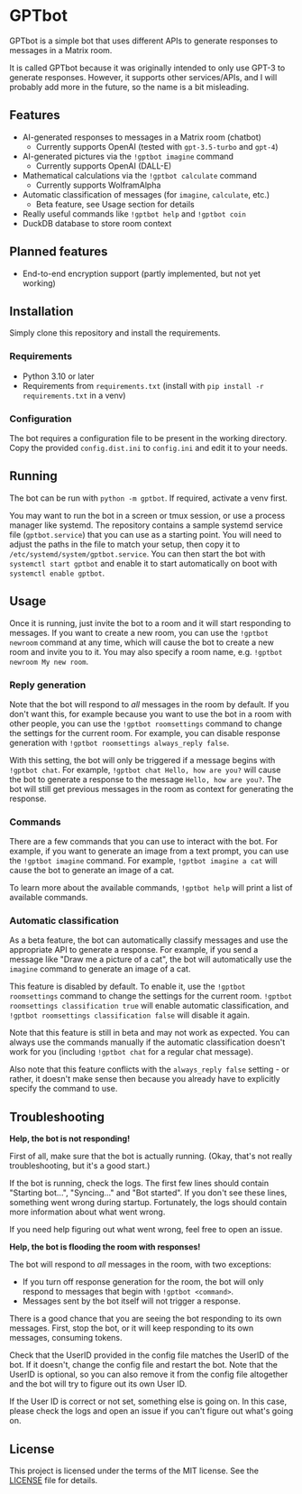 # GPTbot

GPTbot is a simple bot that uses different APIs to generate responses to 
messages in a Matrix room.

It is called GPTbot because it was originally intended to only use GPT-3 to
generate responses. However, it supports other services/APIs, and I will 
probably add more in the future, so the name is a bit misleading.

## Features

- AI-generated responses to messages in a Matrix room (chatbot)
  - Currently supports OpenAI (tested with `gpt-3.5-turbo` and `gpt-4`)
- AI-generated pictures via the `!gptbot imagine` command
  - Currently supports OpenAI (DALL-E)
- Mathematical calculations via the `!gptbot calculate` command
  - Currently supports WolframAlpha
- Automatic classification of messages (for `imagine`, `calculate`, etc.)
  - Beta feature, see Usage section for details
- Really useful commands like `!gptbot help` and `!gptbot coin`
- DuckDB database to store room context

## Planned features

- End-to-end encryption support (partly implemented, but not yet working)

## Installation

Simply clone this repository and install the requirements.

### Requirements

- Python 3.10 or later
- Requirements from `requirements.txt` (install with `pip install -r requirements.txt` in a venv)

### Configuration

The bot requires a configuration file to be present in the working directory.
Copy the provided `config.dist.ini` to `config.ini` and edit it to your needs.

## Running

The bot can be run with `python -m gptbot`. If required, activate a venv first.

You may want to run the bot in a screen or tmux session, or use a process
manager like systemd. The repository contains a sample systemd service file
(`gptbot.service`) that you can use as a starting point. You will need to
adjust the paths in the file to match your setup, then copy it to
`/etc/systemd/system/gptbot.service`. You can then start the bot with
`systemctl start gptbot` and enable it to start automatically on boot with
`systemctl enable gptbot`.

## Usage

Once it is running, just invite the bot to a room and it will start responding
to messages. If you want to create a new room, you can use the `!gptbot newroom`
command at any time, which will cause the bot to create a new room and invite
you to it. You may also specify a room name, e.g. `!gptbot newroom My new room`.

### Reply generation

Note that the bot will respond to _all_ messages in the room by default. If you
don't want this, for example because you want to use the bot in a room with
other people, you can use the `!gptbot roomsettings` command to change the
settings for the current room. For example, you can disable response generation
with `!gptbot roomsettings always_reply false`.

With this setting, the bot will only be triggered if a message begins with
`!gptbot chat`. For example, `!gptbot chat Hello, how are you?` will cause the
bot to generate a response to the message `Hello, how are you?`. The bot will
still get previous messages in the room as context for generating the response.

### Commands

There are a few commands that you can use to interact with the bot. For example,
if you want to generate an image from a text prompt, you can use the
`!gptbot imagine` command. For example, `!gptbot imagine a cat` will cause the
bot to generate an image of a cat.

To learn more about the available commands, `!gptbot help` will print a list of
available commands.

### Automatic classification

As a beta feature, the bot can automatically classify messages and use the
appropriate API to generate a response. For example, if you send a message
like "Draw me a picture of a cat", the bot will automatically use the
`imagine` command to generate an image of a cat.

This feature is disabled by default. To enable it, use the `!gptbot roomsettings`
command to change the settings for the current room. `!gptbot roomsettings classification true`
will enable automatic classification, and `!gptbot roomsettings classification false`
will disable it again.

Note that this feature is still in beta and may not work as expected. You can
always use the commands manually if the automatic classification doesn't work
for you (including `!gptbot chat` for a regular chat message).

Also note that this feature conflicts with the `always_reply false` setting -
or rather, it doesn't make sense then because you already have to explicitly
specify the command to use.

## Troubleshooting

**Help, the bot is not responding!**

First of all, make sure that the bot is actually running. (Okay, that's not
really troubleshooting, but it's a good start.)

If the bot is running, check the logs. The first few lines should contain
"Starting bot...", "Syncing..." and "Bot started". If you don't see these
lines, something went wrong during startup. Fortunately, the logs should
contain more information about what went wrong.

If you need help figuring out what went wrong, feel free to open an issue.

**Help, the bot is flooding the room with responses!**

The bot will respond to _all_ messages in the room, with two exceptions:

- If you turn off response generation for the room, the bot will only respond
  to messages that begin with `!gptbot <command>`.
- Messages sent by the bot itself will not trigger a response.

There is a good chance that you are seeing the bot responding to its own
messages. First, stop the bot, or it will keep responding to its own messages,
consuming tokens.

Check that the UserID provided in the config file matches the UserID of the bot.
If it doesn't, change the config file and restart the bot. Note that the UserID
is optional, so you can also remove it from the config file altogether and the
bot will try to figure out its own User ID.

If the User ID is correct or not set, something else is going on. In this case,
please check the logs and open an issue if you can't figure out what's going on.

## License

This project is licensed under the terms of the MIT license. See the [LICENSE](LICENSE) file for details.

